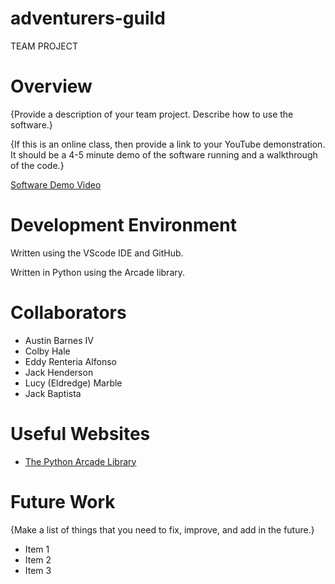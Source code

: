 # adventurers-guild
TEAM PROJECT

# Overview

{Provide a description of your team project.  Describe how to use the software.}

{If this is an online class, then provide a link to your YouTube demonstration.  It should be a 4-5 minute demo of the software running and a walkthrough of the code.}

[Software Demo Video](http://youtube.link.goes.here)

# Development Environment

Written using the VScode IDE and GitHub.

Written in Python using the Arcade library.

# Collaborators

* Austin Barnes IV
* Colby Hale
* Eddy Renteria Alfonso
* Jack Henderson
* Lucy (Eldredge) Marble
* Jack Baptista

# Useful Websites

* [The Python Arcade Library](https://api.arcade.academy/en/latest/index.html)

# Future Work

{Make a list of things that you need to fix, improve, and add in the future.}
* Item 1
* Item 2
* Item 3